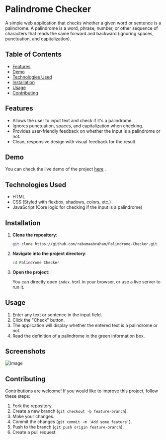 # Palindrome Checker

A simple web application that checks whether a given word or sentence is a palindrome. A palindrome is a word, phrase, number, or other sequence of characters that reads the same forward and backward (ignoring spaces, punctuation, and capitalization).

## Table of Contents

- [Features](#features)
- [Demo](#demo)
- [Technologies Used](#technologies-used)
- [Installation](#installation)
- [Usage](#usage)
- [Contributing](#contributing)

## Features

- Allows the user to input text and check if it's a palindrome.
- Ignores punctuation, spaces, and capitalization when checking.
- Provides user-friendly feedback on whether the input is a palindrome or not.
- Clean, responsive design with visual feedback for the result.

## Demo

You can check the live demo of the project [here](https://rabumaabraham.github.io/Palindrome-Checker/) .

## Technologies Used

- HTML
- CSS (Styled with flexbox, shadows, colors, etc.)
- JavaScript (Core logic for checking if the input is a palindrome)

## Installation

1. **Clone the repository**:

    ```bash
    git clone https://github.com/rabumaabraham/Palindrome-Checker.git
    ```

2. **Navigate into the project directory**:

    ```bash
    cd Palindrome Checker
    ```

3. **Open the project**:

    You can directly open `index.html` in your browser, or use a live server to run it.

## Usage

1. Enter any text or sentence in the input field.
2. Click the "Check" button.
3. The application will display whether the entered text is a palindrome or not.
4. Read the definition of a palindrome in the green information box.

## Screenshots

![image](https://github.com/user-attachments/assets/5b7b882b-de08-4a86-8711-d2b2f93bbff2)


## Contributing

Contributions are welcome! If you would like to improve this project, follow these steps:

1. Fork the repository.
2. Create a new branch (`git checkout -b feature-branch`).
3. Make your changes.
4. Commit the changes (`git commit -m 'Add some feature'`).
5. Push to the branch (`git push origin feature-branch`).
6. Create a pull request.
